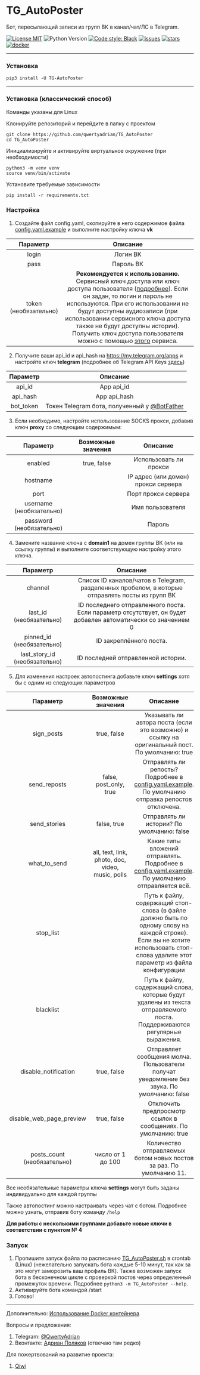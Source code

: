 TG_AutoPoster 
=============
Бот, пересылающий записи из групп ВК в канал/чат/ЛС в Telegram.

[![License MIT](https://img.shields.io/github/license/qwertyadrian/TG_AutoPoster.svg)](/LICENCE.md) ![Python Version](https://img.shields.io/badge/python-3.7%2B-orange.svg) [![Code style: Black](https://img.shields.io/badge/code%20style-black-000000.svg)](https://github.com/psf/black)
[![issues](https://img.shields.io/github/issues/qwertyadrian/TG_AutoPoster.svg)](https://github.com/qwertyadrian/TG_AutoPoster/issues) [![stars](https://img.shields.io/github/stars/qwertyadrian/TG_AutoPoster.svg)](https://github.com/qwertyadrian/TG_AutoPoster/stargazers)
[![docker](https://img.shields.io/badge/docker%20image-tg__autoposter-FF9900)](https://hub.docker.com/r/qwertyadrian/tg_autoposter)
***
### Установка
```shell script
pip3 install -U TG-AutoPoster
```
***
### Установка (классический способ)
Команды указаны для Linux

Клонируйте репозиторий и перейдите в папку с проектом
```shell script
git clone https://github.com/qwertyadrian/TG_AutoPoster
cd TG_AutoPoster
```
Инициализируйте и активируйте виртуальное окружение (при необходимости)
```shell script
python3 -m venv venv
source venv/bin/activate
```
Установите требуемые зависимости
```shell script
pip install -r requirements.txt
```
### Настройка
1. Создайте файл config.yaml, скопируйте в него содержимое файла [config.yaml.example](/config.yaml.example) и выполните настройку ключа **vk**

|                 Параметр                 |                                                                                                                                                                                                          Описание                                                                                                                                                                                                          |
|:----------------------------------------:|:--------------------------------------------------------------------------------------------------------------------------------------------------------------------------------------------------------------------------------------------------------------------------------------------------------------------------------------------------------------------------------------------------------------------------:|
|                  login                   |                                                                                                                                                                                                          Логин ВК                                                                                                                                                                                                          |
|                   pass                   |                                                                                                                                                                                                         Пароль ВК                                                                                                                                                                                                          |
|          token (необязательно)           | **Рекомендуется к использованию.** Cервисный ключ доступа или ключ доступа пользователя ([подробнее](https://vk.com/dev/access_token)). Если он задан, то логин и пароль не используются. При его использовании не будут доступны аудиозаписи (при использовании сервисного ключа доступа также не будут доступны истории). Получить ключ доступа пользователя можно с помощью [этого](https://vkhost.github.io/) сервиса. | 

2. Получите ваши api_id и api_hash на https://my.telegram.org/apps и настройте ключ **telegram** (подробнее об Telegram API Keys [здесь](https://docs.pyrogram.org/intro/setup#api-keys))

| Параметр  |                                Описание                                |
|:---------:|:----------------------------------------------------------------------:|
|  api_id   |                               App api_id                               |
| api_hash  |                              App api_hash                              |
| bot_token | Токен Telegram бота, полученный у [@BotFather](https://t.me/BotFather) |

3. Если необходимо, настройте использование SOCKS прокси, добавив ключ **proxy** со следующим содержимым:

|         Параметр         | Возможные значения |                Описание                |
|:------------------------:|:------------------:|:--------------------------------------:|
|         enabled          |    true, false     |         Использовать ли прокси         |
|         hostname         |                    |  IP адрес (или домен) прокси сервера   |
|           port           |                    |          Порт прокси сервера           |
| username (необязательно) |                    |            Имя пользователя            |
| password (необязательно) |                    |                 Пароль                 |

4. Замените название ключа с **domain1** на домен группы ВК (или на ссылку группы) и выполните соответствующую настройку этого ключа.

|           Параметр            |                                                   Описание                                                   |
|:-----------------------------:|:------------------------------------------------------------------------------------------------------------:|
|            channel            |       Список ID каналов/чатов в Telegram, разделенных пробелом, в которые отправлять посты из групп ВК       |
|    last_id (необязательно)    | ID последнего отправленного поста. Если параметр отсутствует, он будет добавлен автоматически со значением 0 |
|   pinned_id (необязательно)   |                                           ID закреплённого поста.                                            |
| last_story_id (необязательно) |                                      ID последней отправленной истории.                                      |


5. Для изменения настроек автопостинга добавьте ключ **settings** хотя бы с одним из следующих параметров

|          Параметр           |                Возможные значения                |                                                                                     Описание                                                                                      |
|:---------------------------:|:------------------------------------------------:|:---------------------------------------------------------------------------------------------------------------------------------------------------------------------------------:|
|         sign_posts          |                   true, false                    |                                          Указывать ли автора поста (если это возможно) и ссылку на оригинальный пост. По умолчанию: true                                          |
|        send_reposts         |              false, post_only, true              |                             Отправлять ли репосты? Подробнее в [config.yaml.example](/config.yaml.example). По умолчанию отправка репостов отключена.                             |
|        send_stories         |                   false, true                    |                                                                    Отправлять ли истории? По умолчанию: false                                                                     |
|        what_to_send         | all, text, link, photo, doc, video, music, polls |                              Какие типы вложений отправлять. Подробнее в [config.yaml.example](/config.yaml.example). По умолчанию отправляется всё.                              |
|          stop_list          |                                                  | Путь к файлу, содержащий стоп-слова (в файле должно быть по одному слову на каждой строке). Если вы не хотите использовать стоп-слова удалите этот параметр из файла конфигурации |
|          blacklist          |                                                  |                             Путь к файлу, содержащий слова, которые будут удалены из текста отправляемого поста. Поддерживаются регулярные выражения.                             |
|    disable_notification     |                   true, false                    |                                            Отправляет сообщения молча. Пользователи получат уведомление без звука. По умолчанию: false                                            |
|  disable_web_page_preview   |                   true, false                    |                                                          Отключить предпросмотр ссылок в сообщениях. По умолчанию: true                                                           |
| posts_count (необязательно) |                число от 1 до 100                 |                                                        Количество отправляемых ботом новых постов за раз. По умолчанию 11.                                                        |

Все необязательные параметры ключа **settings** могут быть заданы индивидуально для каждой группы

Также автопостинг можно настраивать через чат с ботом. Подробнее можно узнать, отправив боту команду `/help`

**Для работы с несколькими группами добавьте новые ключи в соответствии с пунктом № 4**                                                                                                                                                                                                                                                                              
### Запуск                                                                                                                                                                                                                                                                                                                                                            
                                                                                                                                                                                                                                                                                                                                                                      
1. Пропишите запуск файла по расписанию [TG_AutoPoster.sh](/TG_AutoPoster.sh) в crontab (Linux) (нежелательно запускать бота каждые 5-10 минут, так как за это могут заморозить ваш профиль ВК). Также возможен запуск бота в бесконечном цикле с проверкой постов через определенный промежуток времени. Подробнее `python3 -m TG_AutoPoster --help`.                
2. Активируйте бота командой /start                                                                                                                                                                                                                                                                                                                                   
3. Готово!                                                                                                                                                                                                                                                                                                                                                            
***
Дополнительно:
[Использование Docker контейнера](/Docker.md)

Вопросы и предложения:
1. Telegram: [@QwertyAdrian](https://t.me/QwertyAdrian)
2. Вконтакте: [Адриан Поляков](https://vk.com/qwertyadrian) (отвечаю там редко)

Для пожертвований на развитие проекта:
1. [Qiwi](https://qiwi.com/n/QWERTYADRIAN)
